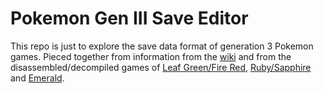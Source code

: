 # Pokemon Gen III Save Editor
This repo is just to explore the save data format of generation 3 Pokemon games. Pieced together from information from the [wiki](https://bulbapedia.bulbagarden.net/wiki/Save_data_structure_%28Generation_III%29) and from the disassembled/decompiled games of [Leaf Green/Fire Red](https://github.com/pret/pokefirered), [Ruby/Sapphire](https://github.com/pret/pokeruby) and [Emerald](https://github.com/pret/pokeemerald).
